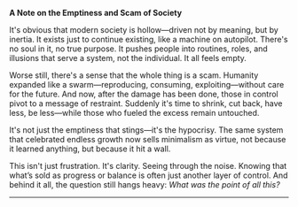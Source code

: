 **A Note on the Emptiness and Scam of Society**

It's obvious that modern society is hollow—driven not by meaning, but by inertia. It exists just to continue existing, like a machine on autopilot. There's no soul in it, no true purpose. It pushes people into routines, roles, and illusions that serve a system, not the individual. It all feels empty.

Worse still, there's a sense that the whole thing is a scam. Humanity expanded like a swarm—reproducing, consuming, exploiting—without care for the future. And now, after the damage has been done, those in control pivot to a message of restraint. Suddenly it's time to shrink, cut back, have less, be less—while those who fueled the excess remain untouched.

It's not just the emptiness that stings—it's the hypocrisy. The same system that celebrated endless growth now sells minimalism as virtue, not because it learned anything, but because it hit a wall.

This isn't just frustration. It's clarity. Seeing through the noise. Knowing that what’s sold as progress or balance is often just another layer of control. And behind it all, the question still hangs heavy: *What was the point of all this?*

---
